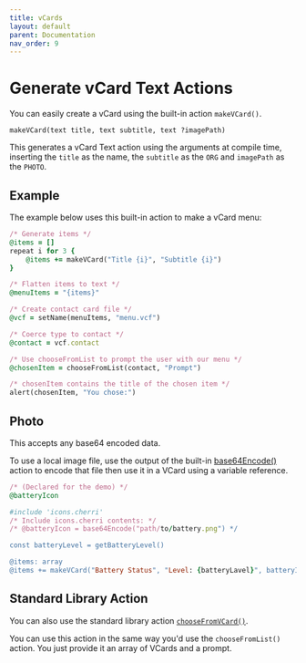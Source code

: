 ```yaml
---
title: vCards
layout: default
parent: Documentation
nav_order: 9
---
```


# Generate vCard Text Actions

You can easily create a vCard using the built-in action `makeVCard()`.

```
makeVCard(text title, text subtitle, text ?imagePath)
```

This generates a vCard Text action using the arguments at compile time, inserting the `title` as the name, the `subtitle` as the `ORG` and `imagePath` as the `PHOTO`.

## Example

The example below uses this built-in action to make a vCard menu:

```ruby
/* Generate items */
@items = []
repeat i for 3 {
    @items += makeVCard("Title {i}", "Subtitle {i}")
}

/* Flatten items to text */
@menuItems = "{items}"

/* Create contact card file */
@vcf = setName(menuItems, "menu.vcf")

/* Coerce type to contact */
@contact = vcf.contact

/* Use chooseFromList to prompt the user with our menu */
@chosenItem = chooseFromList(contact, "Prompt")

/* chosenItem contains the title of the chosen item */
alert(chosenItem, "You chose:")
```

## Photo

This accepts any base64 encoded data.

To use a local image file, use the output of the built-in [base64Encode()](/language/standard/builtin#base64-encode-file) action to encode that file then use it in a VCard using a variable reference.

```ruby
/* (Declared for the demo) */
@batteryIcon

#include 'icons.cherri'
/* Include icons.cherri contents: */
/* @batteryIcon = base64Encode("path/to/battery.png") */

const batteryLevel = getBatteryLevel()

@items: array
@items += makeVCard("Battery Status", "Level: {batteryLavel}", batteryIcon)
```

## Standard Library Action

You can also use the standard library action [`chooseFromVCard()`](/language/standard/stdlib#choose-from-vcard).

You can use this action in the same way you'd use the `chooseFromList()` action. You just provide it an array of VCards and a prompt.
